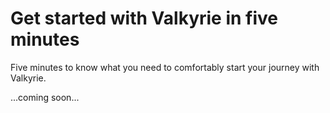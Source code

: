 # Get started with Valkyrie in five minutes
Five minutes to know what you need to comfortably start your journey with Valkyrie.  

...coming soon...